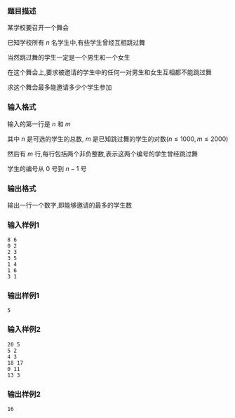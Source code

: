 ### 题目描述
某学校要召开一个舞会

已知学校所有 $n$ 名学生中,有些学生曾经互相跳过舞

当然跳过舞的学生一定是一个男生和一个女生

在这个舞会上,要求被邀请的学生中的任何一对男生和女生互相都不能跳过舞

求这个舞会最多能邀请多少个学生参加
### 输入格式
输入的第一行是 $n$ 和 $m$

其中 $n$ 是可选的学生的总数, $m$ 是已知跳过舞的学生的对数($n \leq 1000,m \leq 2000$)

然后有 $m$ 行,每行包括两个非负整数,表示这两个编号的学生曾经跳过舞

学生的编号从 $0$ 号到 $n - 1$ 号
### 输出格式
输出一行一个数字,即能够邀请的最多的学生数
### 输入样例1
```
8 6
0 2
2 3
3 5
1 4
1 6
3 1
```
### 输出样例1
```
5
```
### 输入样例2
```
20 5
5 2
4 3
18 17
0 11
13 3
```
### 输出样例2
```
16
```